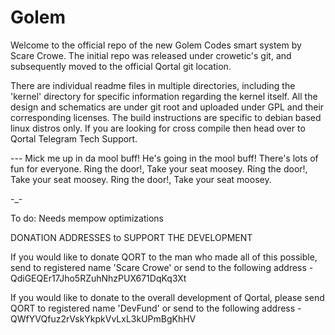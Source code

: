 # Golem

Welcome to the official repo of the new Golem Codes smart system by Scare Crowe. The initial repo was released under crowetic's git, and subsequently moved to the official Qortal git location.

There are individual readme files in multiple directories, including the 'kernel' directory for specific information regarding the kernel itself. All the design and schematics are under git root and uploaded under GPL and their corresponding licenses. The build instructions are specific to debian based linux distros only. If you are looking for cross compile then head over to Qortal Telegram Tech Support.

--- Mick me up in da mool buff! He's going in the mool buff! There's lots of fun for everyone. Ring the door!, Take your seat moosey. Ring the door!, Take your seat moosey. Ring the door!, Take your seat moosey.

-_-

To do: Needs mempow optimizations


DONATION ADDRESSES to SUPPORT THE DEVELOPMENT


If you would like to donate QORT to the man who made all of this possible, send to registered name 'Scare Crowe' or send to the following address - QdiGEQEr17Jho5RZuhNhzPUX671DqKq3Xt

If you would like to donate to the overall development of Qortal, please send QORT to registered name 'DevFund' or send to the following address - QWfYVQfuz2rVskYkpkVvLxL3kUPmBgKhHV
